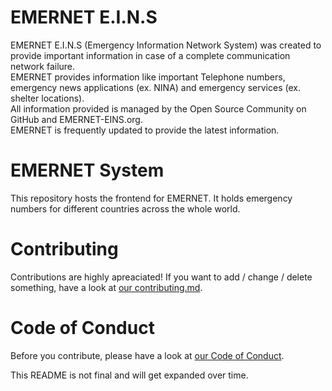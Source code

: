 EMERNET E.I.N.S
=====
EMERNET E.I.N.S (Emergency Information Network System) was created to provide important information in case of a complete communication network failure.<br>
EMERNET provides information like important Telephone numbers, emergency news applications (ex. NINA) and emergency services (ex. shelter locations).<br>
All information provided is managed by the Open Source Community on GitHub and EMERNET-EINS.org.<br>
EMERNET is frequently updated to provide the latest information.

EMERNET System
=====
This repository hosts the frontend for EMERNET. It holds emergency numbers for different countries across the whole world.

Contributing
===== 
Contributions are highly apreaciated! If you want to add / change / delete something, have a look at <a href="https://github.com/emernet-eins/system/blob/master/CONTRIBUTING.md">our contributing.md</a>.

Code of Conduct
===== 
Before you contribute, please have a look at <a href="https://github.com/emernet-eins/system/blob/master/CODE_OF_CONDUCT.md">our Code of Conduct</a>.

This README is not final and will get expanded over time.
